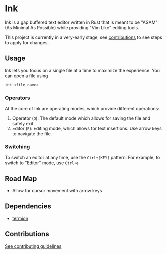 # Ink

Ink is a gap buffered text editor written in Rust that is meant to be "ASAM" (As Minimal As Possible) while providing "Vim Like" editing tools.

This project is currently in a very-early stage, see [contributions](#contributions) to see steps to apply for changes.

## Usage

Ink lets you focus on a single file at a time to maximize the experience. You can open a file using

```bash
ink <file_name>
```

### Operators

At the core of Ink are operating modes, which provide different operations:

1. Operator (`O`): The default mode which allows for saving the file and safely exit.
2. Editor (`E`): Editing mode, which allows for text insertions. Use arrow keys to navigate the file.

### Switching

To switch an editor at any time, use the `Ctrl+[KEY]` pattern. For example, to switch to "Editor" mode, use `Ctrl+e`

## Road Map

- Allow for cursor movement with arrow keys

## Dependencies

- [termion](https://github.com/redox-os/termion/tree/master)

## Contributions

[See contributing guidelines](/CONTRIBUTING.md#contributing-guildlines)
